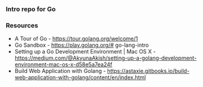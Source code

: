 ### Intro repo for Go

### Resources

* A Tour of Go - https://tour.golang.org/welcome/1
* Go Sandbox - https://play.golang.org/# go-lang-intro
* Setting up a Go Development Environment | Mac OS X - https://medium.com/@AkyunaAkish/setting-up-a-golang-development-environment-mac-os-x-d58e5a7ea24f
* Build Web Application with Golang - https://astaxie.gitbooks.io/build-web-application-with-golang/content/en/index.html

